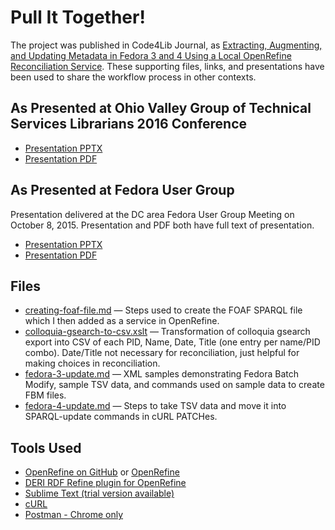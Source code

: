 # Pull It Together! 

The project was published in Code4Lib Journal, as [Extracting, Augmenting, and Updating Metadata in Fedora 3 and 4 Using a Local OpenRefine Reconciliation Service](http://journal.code4lib.org/articles/11179). These supporting files, links, and presentations have been used to share the workflow process in other contexts.

## As Presented at Ohio Valley Group of Technical Services Librarians 2016 Conference

* [Presentation PPTX](/OVGTSL/Pull-It-Together-OVGTSL-2016-05-26.pptx)
* [Presentation PDF](/OVGTSL/Pull-It-Together-OVGTSL-2016-05-26.pdf)

## As Presented at Fedora User Group

Presentation delivered at the DC area Fedora User Group Meeting on October 8, 2015. Presentation and PDF both have full text of presentation.

* [Presentation PPTX](/Fedora-User-Group/Pull-It-Together-FUG-2015-10-08.pptx)
* [Presentation PDF](/Fedora-User-Group/Pull-It-Together-FUG-2015-10-08.pdf)

## Files

* [creating-foaf-file.md](/creating-foaf-file.md) &mdash; Steps used to create the FOAF SPARQL file which I then added as a service in OpenRefine.
* [colloquia-gsearch-to-csv.xslt](/colloquia-gsearch-to-csv.xslt) &mdash; Transformation of colloquia gsearch export into CSV of each PID, Name, Date, Title (one entry per name/PID combo). Date/Title not necessary for reconciliation, just helpful for making choices in reconciliation.
* [fedora-3-update.md](/fedora-3-update.md) &mdash; XML samples demonstrating Fedora Batch Modify, sample TSV data, and commands used on sample data to create FBM files.
* [fedora-4-update.md](/fedora-4-update.md) &mdash; Steps to take TSV data and move it into SPARQL-update commands in cURL PATCHes.

## Tools Used

* [OpenRefine on GitHub](https://github.com/OpenRefine) or [OpenRefine](http://openrefine.org/)
* [DERI RDF Refine plugin for OpenRefine](http://refine.deri.ie/)
* [Sublime Text (trial version available)](http://www.sublimetext.com/)
* [cURL](http://curl.haxx.se/)
* [Postman - Chrome only](https://www.getpostman.com/)
